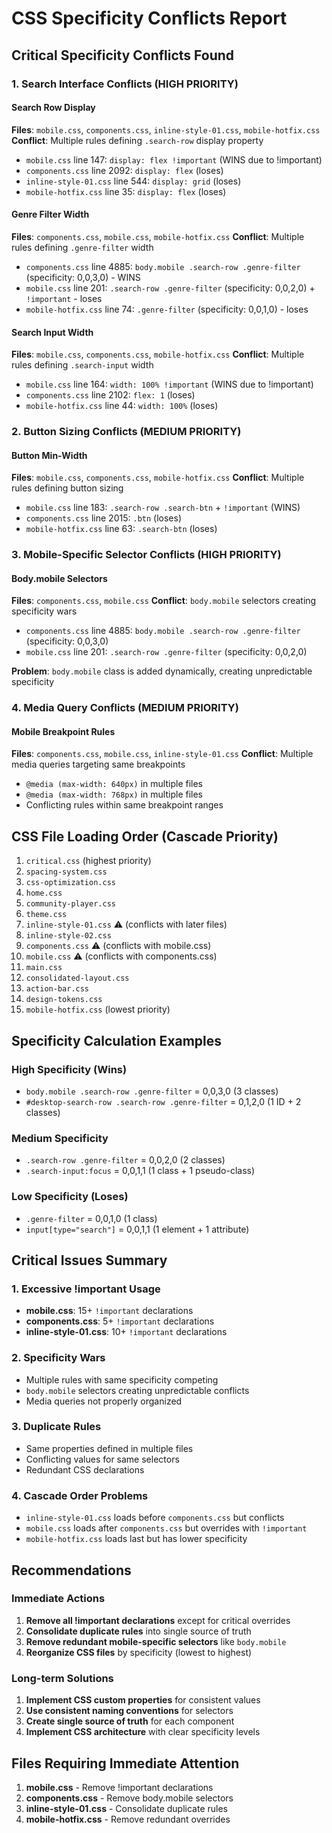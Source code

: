 # CSS Specificity Conflicts Report

## Critical Specificity Conflicts Found

### 1. Search Interface Conflicts (HIGH PRIORITY)

#### Search Row Display
**Files**: `mobile.css`, `components.css`, `inline-style-01.css`, `mobile-hotfix.css`
**Conflict**: Multiple rules defining `.search-row` display property
- `mobile.css` line 147: `display: flex !important` (WINS due to !important)
- `components.css` line 2092: `display: flex` (loses)
- `inline-style-01.css` line 544: `display: grid` (loses)
- `mobile-hotfix.css` line 35: `display: flex` (loses)

#### Genre Filter Width
**Files**: `components.css`, `mobile.css`, `mobile-hotfix.css`
**Conflict**: Multiple rules defining `.genre-filter` width
- `components.css` line 4885: `body.mobile .search-row .genre-filter` (specificity: 0,0,3,0) - WINS
- `mobile.css` line 201: `.search-row .genre-filter` (specificity: 0,0,2,0) + `!important` - loses
- `mobile-hotfix.css` line 74: `.genre-filter` (specificity: 0,0,1,0) - loses

#### Search Input Width
**Files**: `mobile.css`, `components.css`, `mobile-hotfix.css`
**Conflict**: Multiple rules defining `.search-input` width
- `mobile.css` line 164: `width: 100% !important` (WINS due to !important)
- `components.css` line 2102: `flex: 1` (loses)
- `mobile-hotfix.css` line 44: `width: 100%` (loses)

### 2. Button Sizing Conflicts (MEDIUM PRIORITY)

#### Button Min-Width
**Files**: `mobile.css`, `components.css`, `mobile-hotfix.css`
**Conflict**: Multiple rules defining button sizing
- `mobile.css` line 183: `.search-row .search-btn` + `!important` (WINS)
- `components.css` line 2015: `.btn` (loses)
- `mobile-hotfix.css` line 63: `.search-btn` (loses)

### 3. Mobile-Specific Selector Conflicts (HIGH PRIORITY)

#### Body.mobile Selectors
**Files**: `components.css`, `mobile.css`
**Conflict**: `body.mobile` selectors creating specificity wars
- `components.css` line 4885: `body.mobile .search-row .genre-filter` (specificity: 0,0,3,0)
- `mobile.css` line 201: `.search-row .genre-filter` (specificity: 0,0,2,0)

**Problem**: `body.mobile` class is added dynamically, creating unpredictable specificity

### 4. Media Query Conflicts (MEDIUM PRIORITY)

#### Mobile Breakpoint Rules
**Files**: `components.css`, `mobile.css`, `inline-style-01.css`
**Conflict**: Multiple media queries targeting same breakpoints
- `@media (max-width: 640px)` in multiple files
- `@media (max-width: 768px)` in multiple files
- Conflicting rules within same breakpoint ranges

## CSS File Loading Order (Cascade Priority)

1. `critical.css` (highest priority)
2. `spacing-system.css`
3. `css-optimization.css`
4. `home.css`
5. `community-player.css`
6. `theme.css`
7. `inline-style-01.css` ⚠️ (conflicts with later files)
8. `inline-style-02.css`
9. `components.css` ⚠️ (conflicts with mobile.css)
10. `mobile.css` ⚠️ (conflicts with components.css)
11. `main.css`
12. `consolidated-layout.css`
13. `action-bar.css`
14. `design-tokens.css`
15. `mobile-hotfix.css` (lowest priority)

## Specificity Calculation Examples

### High Specificity (Wins)
- `body.mobile .search-row .genre-filter` = 0,0,3,0 (3 classes)
- `#desktop-search-row .search-row .genre-filter` = 0,1,2,0 (1 ID + 2 classes)

### Medium Specificity
- `.search-row .genre-filter` = 0,0,2,0 (2 classes)
- `.search-input:focus` = 0,0,1,1 (1 class + 1 pseudo-class)

### Low Specificity (Loses)
- `.genre-filter` = 0,0,1,0 (1 class)
- `input[type="search"]` = 0,0,1,1 (1 element + 1 attribute)

## Critical Issues Summary

### 1. Excessive !important Usage
- **mobile.css**: 15+ `!important` declarations
- **components.css**: 5+ `!important` declarations
- **inline-style-01.css**: 10+ `!important` declarations

### 2. Specificity Wars
- Multiple rules with same specificity competing
- `body.mobile` selectors creating unpredictable conflicts
- Media queries not properly organized

### 3. Duplicate Rules
- Same properties defined in multiple files
- Conflicting values for same selectors
- Redundant CSS declarations

### 4. Cascade Order Problems
- `inline-style-01.css` loads before `components.css` but conflicts
- `mobile.css` loads after `components.css` but overrides with `!important`
- `mobile-hotfix.css` loads last but has lower specificity

## Recommendations

### Immediate Actions
1. **Remove all !important declarations** except for critical overrides
2. **Consolidate duplicate rules** into single source of truth
3. **Remove redundant mobile-specific selectors** like `body.mobile`
4. **Reorganize CSS files** by specificity (lowest to highest)

### Long-term Solutions
1. **Implement CSS custom properties** for consistent values
2. **Use consistent naming conventions** for selectors
3. **Create single source of truth** for each component
4. **Implement CSS architecture** with clear specificity levels

## Files Requiring Immediate Attention

1. **mobile.css** - Remove !important declarations
2. **components.css** - Remove body.mobile selectors
3. **inline-style-01.css** - Consolidate duplicate rules
4. **mobile-hotfix.css** - Remove redundant overrides



